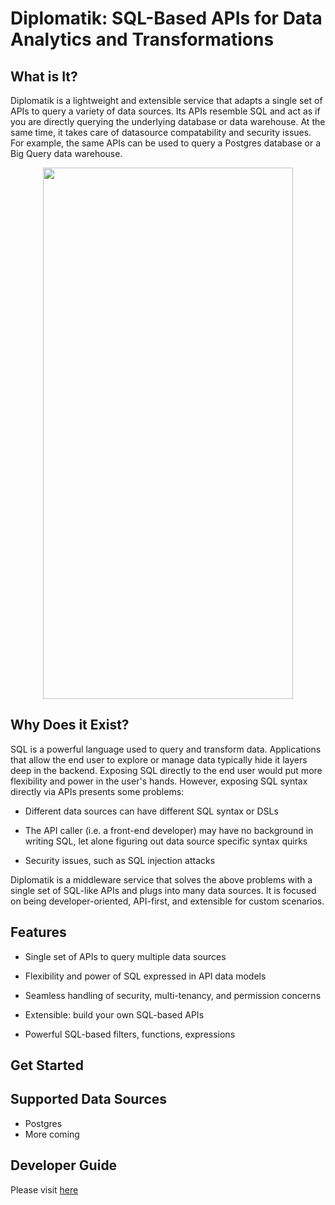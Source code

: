 # Diplomatik: SQL-Based APIs for Data Analytics and Transformations

## What is It?

Diplomatik is a lightweight and extensible service that adapts a single set of APIs to query a variety of data sources.
Its APIs resemble SQL and act as if you are directly querying the underlying database or data warehouse. 
At the same time, it takes care of datasource compatability and security issues. For example, the same APIs can be used 
to query a Postgres database or a Big Query data warehouse.

<p align="center">
  <img src="https://github.com/fretz12/diplomatik/assets/41805201/60e5b0c8-4bbd-4d15-b23f-26cd02acef57" width="400" height="850"/>
</p>


## Why Does it Exist?

SQL is a powerful language used to query and transform data. Applications that allow the end user to explore or manage 
data typically hide it layers deep in the backend. Exposing SQL directly to the end user would put more flexibility 
and power in the user's hands. However, exposing SQL syntax directly via APIs presents some problems:

- Different data sources can have different SQL syntax or DSLs

- The API caller (i.e. a front-end developer) may have no background in writing SQL, let alone figuring out data source 
specific syntax quirks

- Security issues, such as SQL injection attacks

Diplomatik is a middleware service that solves the above problems with a single set of SQL-like APIs and plugs into 
many data sources. It is focused on being developer-oriented, API-first, and extensible for custom scenarios.

## Features

- Single set of APIs to query multiple data sources

- Flexibility and power of SQL expressed in API data models

- Seamless handling of security, multi-tenancy, and permission concerns

- Extensible: build your own SQL-based APIs

- Powerful SQL-based filters, functions, expressions

## Get Started

## Supported Data Sources

- Postgres
- More coming

## Developer Guide

Please visit [here](https://fretz12.github.io/diplomatik/)
